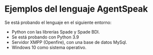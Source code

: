 # Ejemplos del lenguaje AgentSpeak

Se está probando el lenguaje en el siguiente entorno:
- Python con las librerías Spade y Spade BDI.
- Se está probando con Python 3.9
- Servidor XMPP (Openfire), con una base de datos MySql.
- Windows 10 como sistema operativo.

